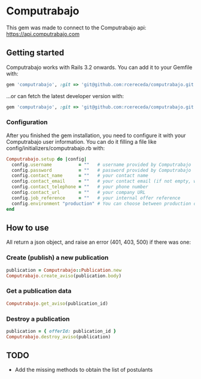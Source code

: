 # Computrabajo

This gem was made to connect to the Computrabajo api: https://api.computrabajo.com 

## Getting started

Computrabajo works with Rails 3.2 onwards. You can add it to your Gemfile with:

```ruby
gem 'computrabajo', :git => 'git@github.com:rcereceda/computrabajo.git'
```

...or can fetch the latest developer version with:

```ruby
gem 'computrabajo', :git => 'git@github.com:rcereceda/computrabajo.git', :branch => 'develop'
```
### Configuration

After you finished the gem installation, you need to configure it with your Computrabajo user information. You can do it filling a file like config/initializers/computrabajo.rb with:

```ruby
Computrabajo.setup do |config|
  config.username          = ""   # username provided by Computrabajo
  config.password          = ""   # password provided by Computrabajo
  config.contact_name      = ""   # your contact name
  config.contact_email     = ""   # your contact email (if not empty, will be shown on the offer detail for registered candidates)
  config.contact_telephone = ""   # your phone number
  config.contact_url       = ""   # your company URL
  config.job_reference     = ""   # your internal offer reference
  config.environment "production" # You can choose between production or development
end
```
## How to use

All return a json object, and raise an error (401, 403, 500) if there was one:

### Create (publish) a new publication
```ruby
publication = Computrabajo::Publication.new
Computrabajo.create_aviso(publication.body)

```
### Get a publication data
```ruby
Computrabajo.get_aviso(publication_id)
```

### Destroy a publication
```ruby
publication = { offerId: publication_id }
Computrabajo.destroy_aviso(publication)
```

## TODO
 - Add the missing methods to obtain the list of postulants